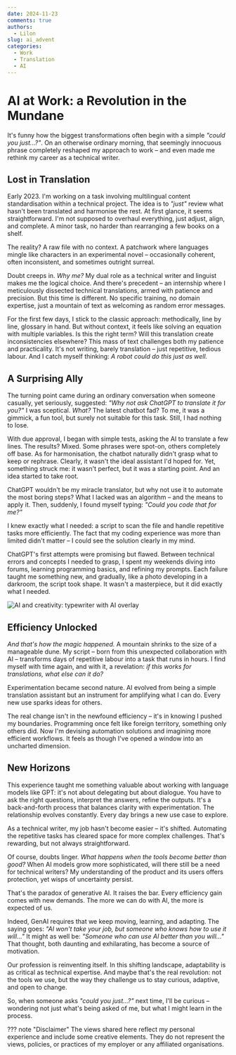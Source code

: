 ```yaml
---
date: 2024-11-23
comments: true
authors:
  - Lilon
slug: ai_advent
categories:
  - Work
  - Translation
  - AI
---
```


# AI at Work: a Revolution in the Mundane

It's funny how the biggest transformations often begin with a simple *"could you just...?"*. On an otherwise ordinary morning, that seemingly innocuous phrase completely reshaped my approach to work – and even made me rethink my career as a technical writer.

<!-- more -->

## Lost in Translation

Early 2023. I'm working on a task involving multilingual content standardisation within a technical project. The idea is to *"just"* review what hasn't been translated and harmonise the rest. At first glance, it seems straightforward. I'm not supposed to overhaul everything, just adjust, align, and complete. A minor task, no harder than rearranging a few books on a shelf.

The reality? A raw file with no context. A patchwork where languages mingle like characters in an experimental novel – occasionally coherent, often inconsistent, and sometimes outright surreal.

Doubt creeps in. *Why me?* My dual role as a technical writer and linguist makes me the logical choice. And there's precedent – an internship where I meticulously dissected technical translations, armed with patience and precision. But this time is different. No specific training, no domain expertise, just a mountain of text as welcoming as random error messages.

For the first few days, I stick to the classic approach: methodically, line by line, glossary in hand. But without context, it feels like solving an equation with multiple variables. Is this the right term? Will this translation create inconsistencies elsewhere? This mass of text challenges both my patience and practicality. It's not writing, barely translation – just repetitive, tedious labour. And I catch myself thinking: *A robot could do this just as well.*

## A Surprising Ally

The turning point came during an ordinary conversation when someone casually, yet seriously, suggested: *"Why not ask ChatGPT to translate it for you?"* I was sceptical. *What?* The latest chatbot fad? To me, it was a gimmick, a fun tool, but surely not suitable for this task. Still, I had nothing to lose.

With due approval, I began with simple tests, asking the AI to translate a few lines. The results? Mixed. Some phrases were spot-on, others completely off base. As for harmonisation, the chatbot naturally didn't grasp what to keep or rephrase. Clearly, it wasn't the ideal assistant I'd hoped for. Yet, something struck me: it wasn't perfect, but it was a starting point. And an idea started to take root.

ChatGPT wouldn't be my miracle translator, but why not use it to automate the most boring steps? What I lacked was an algorithm – and the means to apply it. Then, suddenly, I found myself typing: *"Could you code that for me?"*

I knew exactly what I needed: a script to scan the file and handle repetitive tasks more efficiently. The fact that my coding experience was more than limited didn't matter – I could see the solution clearly in my mind.

ChatGPT's first attempts were promising but flawed. Between technical errors and concepts I needed to grasp, I spent my weekends diving into forums, learning programming basics, and refining my prompts. Each failure taught me something new, and gradually, like a photo developing in a darkroom, the script took shape. It wasn't a masterpiece, but it did exactly what I needed.

![AI and creativity: typewriter with AI overlay](https://images-wixmp-ed30a86b8c4ca887773594c2.wixmp.com/f/09c917d0-f5ca-4b29-a706-5e3ed5489e13/dilk84k-5ac52eb8-b77c-4daa-9288-d229b512d53e.jpg/v1/fill/w_1280,h_962,q_75,strp/evolving_creativity__an_ai_doodle_by_li__lon_dilk84k-fullview.jpg?token=eyJ0eXAiOiJKV1QiLCJhbGciOiJIUzI1NiJ9.eyJzdWIiOiJ1cm46YXBwOjdlMGQxODg5ODIyNjQzNzNhNWYwZDQxNWVhMGQyNmUwIiwiaXNzIjoidXJuOmFwcDo3ZTBkMTg4OTgyMjY0MzczYTVmMGQ0MTVlYTBkMjZlMCIsIm9iaiI6W1t7ImhlaWdodCI6Ijw9OTYyIiwicGF0aCI6IlwvZlwvMDljOTE3ZDAtZjVjYS00YjI5LWE3MDYtNWUzZWQ1NDg5ZTEzXC9kaWxrODRrLTVhYzUyZWI4LWI3N2MtNGRhYS05Mjg4LWQyMjliNTEyZDUzZS5qcGciLCJ3aWR0aCI6Ijw9MTI4MCJ9XV0sImF1ZCI6WyJ1cm46c2VydmljZTppbWFnZS5vcGVyYXRpb25zIl19.K_bY8dDZNEFmymZKPxri6ghFU9Ya1zMJ_ULv1IMr6MM)

## Efficiency Unlocked

*And that's how the magic happened.* A mountain shrinks to the size of a manageable dune. My script – born from this unexpected collaboration with AI – transforms days of repetitive labour into a task that runs in hours. I find myself with time again, and with it, a revelation: *if this works for translations, what else can it do?*

Experimentation became second nature. AI evolved from being a simple translation assistant but an instrument for amplifying what I can do. Every new use sparks ideas for others.

The real change isn't in the newfound efficiency – it's in knowing I pushed my boundaries. Programming once felt like foreign territory, something only others did. Now I'm devising automation solutions and imagining more efficient workflows. It feels as though I've opened a window into an uncharted dimension.

## New Horizons

This experience taught me something valuable about working with language models like GPT: it's not about delegating but about dialogue. You have to ask the right questions, interpret the answers, refine the outputs. It's a back-and-forth process that balances clarity with experimentation. The relationship evolves constantly. Every day brings a new use case to explore.

As a technical writer, my job hasn't become easier – it's shifted. Automating the repetitive tasks has cleared space for more complex challenges. That's rewarding, but not always straightforward.

Of course, doubts linger. *What happens when the tools become better than good?* When AI models grow more sophisticated, will there still be a need for technical writers? My understanding of the product and its users offers protection, yet wisps of uncertainty persist.

That's the paradox of generative AI. It raises the bar. Every efficiency gain comes with new demands. The more we can do with AI, the more is expected of us.

Indeed, GenAI requires that we keep moving, learning, and adapting. The saying goes: *"AI won't take your job, but someone who knows how to use it will..."* It might as well be: *"Someone who can use AI better than you will..."* That thought, both daunting and exhilarating, has become a source of motivation.

Our profession is reinventing itself. In this shifting landscape, adaptability is as critical as technical expertise. And maybe that's the real revolution: not the tools we use, but the way they challenge us to stay curious, adaptive, and open to change.

So, when someone asks *"could you just...?"* next time, I'll be curious – wondering not just what's being asked of me, but what I might learn in the process.

??? note "Disclaimer"
    The views shared here reflect my personal experience and include some creative elements. They do not represent the views, policies, or practices of my employer or any affiliated organisations.
